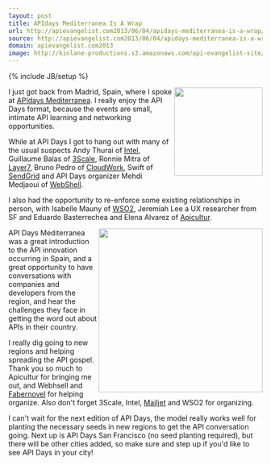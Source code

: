 ```yaml
---
layout: post
title: APIdays Mediterranea Is A Wrap
url: http://apievangelist.com2013/06/04/apidays-mediterranea-is-a-wrap/
source: http://apievangelist.com2013/06/04/apidays-mediterranea-is-a-wrap/
domain: apievangelist.com2013
image: http://kinlane-productions.s3.amazonaws.com/api-evangelist-site/blog/api-days-editerranea-logo.png
---
```

{% include JB/setup %}<p>
     <a href="http://mediterranea.apidays.io/"><img src="https://s3.amazonaws.com/kinlane-productions/events/api-days-madrid/api-days-editerranea-logo.png"  width="175" align="right" /></a>
</p>
<p>
     I just got back from Madrid, Spain, where I spoke at <a href="http://mediterranea.apidays.io/">APIdays Mediterranea</a>. I really enjoy the API Days format, because the events are small, intimate API learning and networking opportunities.
</p>
<p>
     While at API Days I got to hang out with many of the usual suspects Andy Thurai of <a title="API Management" href="http://cloudsecurity.intel.com/api-management">Intel</a>, Guillaume Balas of <a title="API Management" href="http://3scale.net">3Scale</a>, Ronnie Mitra of <a title="API Management" href="http://www.layer7tech.com/">Layer7</a>, Bruno Pedro of <a title="CloudWork" href="http://cloudwork.com">CloudWork</a>, Swift of <a href="http://sendgrid.com">SendGrid</a> and API Days organizer Mehdi Medjaoui of <a href="http://webshell.io">WebShell</a>.
</p>
<p>
     I also had the opportunity to re-enforce some existing relationships in person, with Isabelle Mauny of <a title="API Management" href="http://wso2.com">WSO2</a>, Jeremiah Lee a UX researcher from SF and Eduardo Basterrechea and Elena Alvarez of <a href="http://www.apicultur.com/en/">Apicultur</a>.
</p>
<p>
     <a href="http://mediterranea.apidays.io/"><img src="https://s3.amazonaws.com/kinlane-productions/kin-lane/kin-lane-api-days-spain.jpg"  width="325" align="right" /></a>
</p>
<p>
     API Days Mediterranea was a great introduction to the API innovation occurring in Spain, and a great opportunity to have conversations with companies and developers from the region, and hear the challenges they face in getting the word out about APIs in their country.
</p>
<p>
     I really dig going to new regions and helping spreading the API gospel. Thank you so much to Apicultur for bringing me out, and Webhsell and <a href="http://www.fabernovel.com/en/">Fabernovel</a> for helping organize. Also don't forget 3Scale, Intel, <a title="Email" href="https://www.mailjet.com/">Mailjet</a> and WSO2 for organizing.
</p>
<p>
     I can't wait for the next edition of API Days, the model really works well for planting the necessary seeds in new regions to get the API conversation going. Next up is API Days San Francisco (no seed planting required), but there will be other cities added, so make sure and step up if you'd like to see API Days in your city!
</p>
